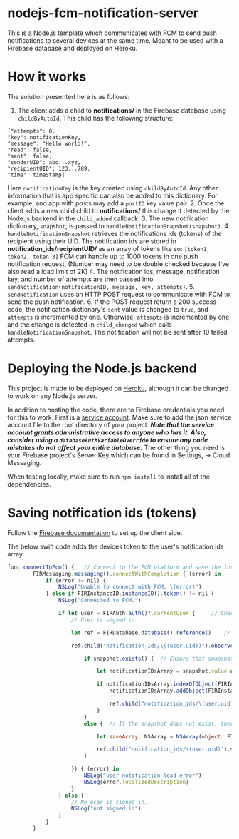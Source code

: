# nodejs-fcm-notification-server
This is a Node.js template which communicates with FCM to send push notifications to several devices at the same time. Meant to be used with a Firebase database and deployed on Heroku.

# How it works
The solution presented here is as follows:
1. The client adds a child to **notifications/** in the Firebase database using `childByAutoId`. This child has the following structure:
```
["attempts": 0,
"key": notificationKey,
"message": "Hello world!",
"read": false,
"sent": false,
"senderUID": abc...xyz,
"recipientUID": 123...789,
"time": timeStamp]
```
Here `notificationKey` is the key created using `childByAutoId`. Any other information that is app specific can also be added to this dictionary. For example, and app with posts may add a `postID` key value pair.
2. Once the client adds a new child child to **notifications/** this change it detected by the Node.js backend in the `child_added` callback.
3. The new notification dictionary, `snapshot`, is passed to `handleNotificationSnapshot(snapshot)`.
4. `handleNotificationSnapshot` retrieves the notifications ids (tokens) of the recipient using their UID. The notification ids are stored in **notification_ids/recipientUID/** as an array of tokens like so:
`[token1, token2, token 3]`
FCM can handle up to 1000 tokens in one push notification request. (Number may need to be double checked because I've also read a load limit of 2K)
4. The notification ids, message, notification key, and number of attempts are then passed into `sendNotification(notificationID, message, key, attempts)`.
5. `sendNotification` uses an HTTP POST request to communicate with FCM to send the push notification.
6. If the POST request return a 200 success code, the notification dictionary's `sent` value is changed to `true`, and `attempts` is incremented by one. Otherwise, `attempts` is incremented by one, and the change is detected in `child_changed` which calls `handleNotificationSnapshot`. The notification will not be sent after 10 failed attempts.

# Deploying the Node.js backend
This project is made to be deployed on [Heroku](https://www.heroku.com/), although it can be changed to work on any Node.js server.

In addition to hosting the code, there are to Firebase credentials you need for this to work. First is a [service account](https://developers.google.com/identity/protocols/OAuth2ServiceAccount). Make sure to add the json service account file to the root directory of your project. **_Note that the service account grants administrative access to anyone who has it. Also, consider using a `databaseAuthVariableOverride` to ensure any code mistakes do not affect your entire database._** The other thing you need is your Firebase project's Server Key which can be found in Settings, -> Cloud Messaging.

When testing locally, make sure to run `npm install` to install all of the dependencies.

# Saving notification ids (tokens)
Follow the [Firebase documentation](https://firebase.google.com/docs/cloud-messaging/) to set up the client side.

The below swift code adds the devices token to the user's notification ids array.
```javascript
func connectToFcm() {   // Connect to the FCM platform and save the instance token in the Firebase database for the backend Node.js app server to send notifications when childs are updated
        FIRMessaging.messaging().connectWithCompletion { (error) in
            if (error != nil) {
                NSLog("Unable to connect with FCM. \(error)")
            } else if FIRInstanceID.instanceID().token() != nil {
                NSLog("Connected to FCM.")

                if let user = FIRAuth.auth()?.currentUser {     // Check that the user is logged in
                    // User is signed in.

                    let ref = FIRDatabase.database().reference()    // Create the Firebase database reference

                    ref.child("notification_ids/\((user.uid))").observeSingleEventOfType(.Value, withBlock: { (snapshot) in

                        if snapshot.exists() {  // Ensure that snapshot exists to avoid option unwrapping errors

                            let notificationIDsArray = snapshot.value as! NSMutableArray    // All of all user notification tokens. Having an array allowa the Node.js server to send push notifications to multiple devices simultaneously

                            if notificationIDsArray.indexOfObject(FIRInstanceID.instanceID().token()!) == NSNotFound {  // Check is the token is alrrady saved. If not, add the token to the notificationIDsArray and save it to the Firebase database
                                notificationIDsArray.addObject(FIRInstanceID.instanceID().token()!)

                                ref.child("notification_ids/\(user.uid)").setValue(notificationIDsArray)
                            }
                        }
                        else {  // If the snapshot does not exist, there is no record of notification tokens for the logged in user. In this case, create a database child to store the user's notifications tokens and save it

                            let saveArray: NSArray = NSArray(object: FIRInstanceID.instanceID().token()!)

                            ref.child("notification_ids/\(user.uid)").setValue(saveArray)
                        }

                    }) { (error) in
                        NSLog("user notification load error")
                        NSLog(error.localizedDescription)
                    }
                } else {
                    // No user is signed in.
                    NSLog("not signed in")
                }
            }
        }

```
